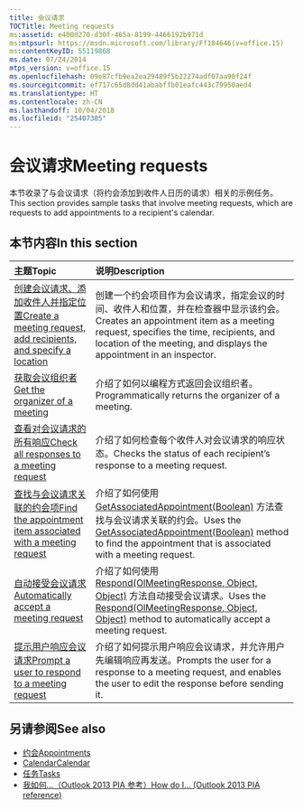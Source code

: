 ```yaml
---
title: 会议请求
TOCTitle: Meeting requests
ms:assetid: e400d270-d30f-465a-8199-4466192b971d
ms:mtpsurl: https://msdn.microsoft.com/library/Ff184646(v=office.15)
ms:contentKeyID: 55119868
ms.date: 07/24/2014
mtps_version: v=office.15
ms.openlocfilehash: 09e87cfb9ea2ea29489f5b22274adf07aa90f24f
ms.sourcegitcommit: ef717c65d8dd41ababffb01eafc443c79950aed4
ms.translationtype: HT
ms.contentlocale: zh-CN
ms.lasthandoff: 10/04/2018
ms.locfileid: "25407385"
---
```

# <a name="meeting-requests"></a><span data-ttu-id="e4e74-102">会议请求</span><span class="sxs-lookup"><span data-stu-id="e4e74-102">Meeting requests</span></span>

<span data-ttu-id="e4e74-103">本节收录了与会议请求（将约会添加到收件人日历的请求）相关的示例任务。</span><span class="sxs-lookup"><span data-stu-id="e4e74-103">This section provides sample tasks that involve meeting requests, which are requests to add appointments to a recipient's calendar.</span></span>

## <a name="in-this-section"></a><span data-ttu-id="e4e74-104">本节内容</span><span class="sxs-lookup"><span data-stu-id="e4e74-104">In this section</span></span>

|<span data-ttu-id="e4e74-105">主题</span><span class="sxs-lookup"><span data-stu-id="e4e74-105">Topic</span></span>|<span data-ttu-id="e4e74-106">说明</span><span class="sxs-lookup"><span data-stu-id="e4e74-106">Description</span></span>|
|:----|:----------|
|[<span data-ttu-id="e4e74-107">创建会议请求、添加收件人并指定位置</span><span class="sxs-lookup"><span data-stu-id="e4e74-107">Create a meeting request, add recipients, and specify a location</span></span>](how-to-create-a-meeting-request-add-recipients-and-specify-a-location.md)  |<span data-ttu-id="e4e74-108">创建一个约会项目作为会议请求，指定会议的时间、收件人和位置，并在检查器中显示该约会。</span><span class="sxs-lookup"><span data-stu-id="e4e74-108">Creates an appointment item as a meeting request, specifies the time, recipients, and location of the meeting, and displays the appointment in an inspector.</span></span>|
|[<span data-ttu-id="e4e74-109">获取会议组织者</span><span class="sxs-lookup"><span data-stu-id="e4e74-109">Get the organizer of a meeting</span></span>](how-to-get-the-organizer-of-a-meeting.md)  |<span data-ttu-id="e4e74-110">介绍了如何以编程方式返回会议组织者。</span><span class="sxs-lookup"><span data-stu-id="e4e74-110">Programmatically returns the organizer of a meeting.</span></span>|
|[<span data-ttu-id="e4e74-111">查看对会议请求的所有响应</span><span class="sxs-lookup"><span data-stu-id="e4e74-111">Check all responses to a meeting request</span></span>](how-to-check-all-responses-to-a-meeting-request.md)  |<span data-ttu-id="e4e74-112">介绍了如何检查每个收件人对会议请求的响应状态。</span><span class="sxs-lookup"><span data-stu-id="e4e74-112">Checks the status of each recipient’s response to a meeting request.</span></span>|
|[<span data-ttu-id="e4e74-113">查找与会议请求关联的约会项</span><span class="sxs-lookup"><span data-stu-id="e4e74-113">Find the appointment item associated with a meeting request</span></span>](how-to-find-the-appointment-item-associated-with-a-meeting-request.md)  |<span data-ttu-id="e4e74-114">介绍了如何使用 [GetAssociatedAppointment(Boolean)](https://msdn.microsoft.com/library/bb652725\(v=office.15\)) 方法查找与会议请求关联的约会。</span><span class="sxs-lookup"><span data-stu-id="e4e74-114">Uses the [GetAssociatedAppointment(Boolean)](https://msdn.microsoft.com/library/bb652725\(v=office.15\)) method to find the appointment that is associated with a meeting request.</span></span>|
|[<span data-ttu-id="e4e74-115">自动接受会议请求</span><span class="sxs-lookup"><span data-stu-id="e4e74-115">Automatically accept a meeting request</span></span>](how-to-automatically-accept-a-meeting-request.md)  |<span data-ttu-id="e4e74-116">介绍了如何使用 [Respond(OlMeetingResponse, Object, Object)](https://msdn.microsoft.com/library/bb647086\(v=office.15\)) 方法自动接受会议请求。</span><span class="sxs-lookup"><span data-stu-id="e4e74-116">Uses the [Respond(OlMeetingResponse, Object, Object)](https://msdn.microsoft.com/library/bb647086\(v=office.15\)) method to automatically accept a meeting request.</span></span>|
|[<span data-ttu-id="e4e74-117">提示用户响应会议请求</span><span class="sxs-lookup"><span data-stu-id="e4e74-117">Prompt a user to respond to a meeting request</span></span>](how-to-prompt-a-user-to-respond-to-a-meeting-request.md)  |<span data-ttu-id="e4e74-118">介绍了如何提示用户响应会议请求，并允许用户先编辑响应再发送。</span><span class="sxs-lookup"><span data-stu-id="e4e74-118">Prompts the user for a response to a meeting request, and enables the user to edit the response before sending it.</span></span>|

## <a name="see-also"></a><span data-ttu-id="e4e74-119">另请参阅</span><span class="sxs-lookup"><span data-stu-id="e4e74-119">See also</span></span>

- [<span data-ttu-id="e4e74-120">约会</span><span class="sxs-lookup"><span data-stu-id="e4e74-120">Appointments</span></span>](appointments.md)
- [<span data-ttu-id="e4e74-121">Calendar</span><span class="sxs-lookup"><span data-stu-id="e4e74-121">Calendar</span></span>](calendar.md)
- [<span data-ttu-id="e4e74-122">任务</span><span class="sxs-lookup"><span data-stu-id="e4e74-122">Tasks</span></span>](tasks.md)
- [<span data-ttu-id="e4e74-123">我如何...（Outlook 2013 PIA 参考）</span><span class="sxs-lookup"><span data-stu-id="e4e74-123">How do I... (Outlook 2013 PIA reference)</span></span>](how-do-i-outlook-2013-pia-reference.md)

